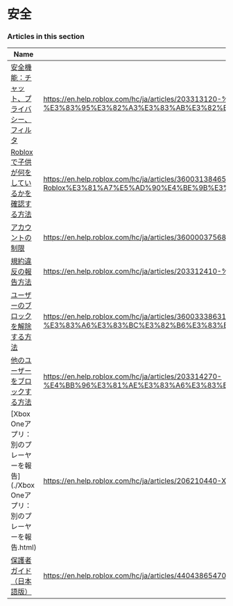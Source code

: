 # 安全  
### Articles in this section
Name|URL
-|-
[安全機能：チャット、プライバシー、フィルタ](./安全機能：チャット、プライバシー、フィルタ.html) |https://en.help.roblox.com/hc/ja/articles/203313120-%E5%AE%89%E5%85%A8%E6%A9%9F%E8%83%BD-%E3%83%81%E3%83%A3%E3%83%83%E3%83%88-%E3%83%97%E3%83%A9%E3%82%A4%E3%83%90%E3%82%B7%E3%83%BC-%E3%83%95%E3%82%A3%E3%83%AB%E3%82%BF
[Robloxで子供が何をしているかを確認する方法](./Robloxで子供が何をしているかを確認する方法.html) |https://en.help.roblox.com/hc/ja/articles/360031384652-Roblox%E3%81%A7%E5%AD%90%E4%BE%9B%E3%81%8C%E4%BD%95%E3%82%92%E3%81%97%E3%81%A6%E3%81%84%E3%82%8B%E3%81%8B%E3%82%92%E7%A2%BA%E8%AA%8D%E3%81%99%E3%82%8B%E6%96%B9%E6%B3%95
[アカウントの制限](./アカウントの制限.html) |https://en.help.roblox.com/hc/ja/articles/360000375686-%E3%82%A2%E3%82%AB%E3%82%A6%E3%83%B3%E3%83%88%E3%81%AE%E5%88%B6%E9%99%90
[規約違反の報告方法](./規約違反の報告方法.html) |https://en.help.roblox.com/hc/ja/articles/203312410-%E8%A6%8F%E7%B4%84%E9%81%95%E5%8F%8D%E3%81%AE%E5%A0%B1%E5%91%8A%E6%96%B9%E6%B3%95
[ユーザーのブロックを解除する方法](./ユーザーのブロックを解除する方法.html) |https://en.help.roblox.com/hc/ja/articles/360033386312-%E3%83%A6%E3%83%BC%E3%82%B6%E3%83%BC%E3%81%AE%E3%83%96%E3%83%AD%E3%83%83%E3%82%AF%E3%82%92%E8%A7%A3%E9%99%A4%E3%81%99%E3%82%8B%E6%96%B9%E6%B3%95
[他のユーザーをブロックする方法](./他のユーザーをブロックする方法.html) |https://en.help.roblox.com/hc/ja/articles/203314270-%E4%BB%96%E3%81%AE%E3%83%A6%E3%83%BC%E3%82%B6%E3%83%BC%E3%82%92%E3%83%96%E3%83%AD%E3%83%83%E3%82%AF%E3%81%99%E3%82%8B%E6%96%B9%E6%B3%95
[Xbox Oneアプリ：別のプレーヤーを報告](./Xbox Oneアプリ：別のプレーヤーを報告.html) |https://en.help.roblox.com/hc/ja/articles/206210440-Xbox-One%E3%82%A2%E3%83%97%E3%83%AA-%E5%88%A5%E3%81%AE%E3%83%97%E3%83%AC%E3%83%BC%E3%83%A4%E3%83%BC%E3%82%92%E5%A0%B1%E5%91%8A
[保護者ガイド（日本語版）](./保護者ガイド（日本語版）.html) |https://en.help.roblox.com/hc/ja/articles/4404386547092-%E4%BF%9D%E8%AD%B7%E8%80%85%E3%82%AC%E3%82%A4%E3%83%89-%E6%97%A5%E6%9C%AC%E8%AA%9E%E7%89%88-